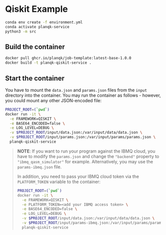 # Qiskit Example

```bash
conda env create -f environment.yml
conda activate planqk-service
python3 -m src
```

## Build the container

```bash
docker pull ghcr.io/planqk/job-template:latest-base-1.0.0
docker build -t planqk-qiskit-service .
```

## Start the container

You have to mount the `data.json` and `params.json` files from the `input` directory into the container.
You may run the container as follows - however, you could mount any other JSON-encoded file:

```bash
PROJECT_ROOT=(`pwd`) 
docker run -it \
  -e FRAMEWORK=QISKIT \
  -e BASE64_ENCODED=false \
  -e LOG_LEVEL=DEBUG \
  -v $PROJECT_ROOT/input/data.json:/var/input/data/data.json \
  -v $PROJECT_ROOT/input/params.json:/var/input/params/params.json \
  planqk-qiskit-service
```

> **NOTE**:
> If you want to run your program against the IBMQ cloud, you have to modify the `params.json` and change the `"backend"` property to `"ibmq_qasm_simulator"` for example.
> Alternatively, you may use the `params-ibmq.json` file.
>
> In addition, you need to pass your IBMQ cloud token via the `PLATFORM_TOKEN` variable to the container:
>
> ```bash
> PROJECT_ROOT=(`pwd`) 
> docker run -it \
>   -e FRAMEWORK=QISKIT \
>   -e PLATFORM_TOKEN=<add your IBMQ access token> \
>   -e BASE64_ENCODED=false \
>   -e LOG_LEVEL=DEBUG \
>   -v $PROJECT_ROOT/input/data.json:/var/input/data/data.json \
>   -v $PROJECT_ROOT/input/params-ibmq.json:/var/input/params/params.json \
>   planqk-qiskit-service
> ```
